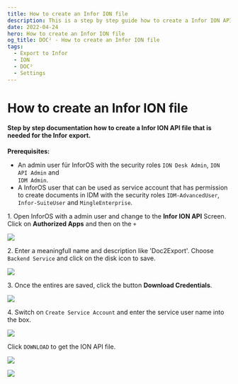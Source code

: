 ```yaml
---
title: How to create an Infor ION file
description: This is a step by step guide how to create a Infor ION API file that is needed for the export from DOC² to Infor with the permissions InforOS user must have.
date: 2022-04-24
hero: How to create an Infor ION file
og_title: DOC² - How to create an Infor ION file
tags:
  - Export to Infor
  - ION 
  - DOC²
  - Settings
---
```


# How to create an Infor ION file

#### Step by step documentation how to create a Infor ION API file that is needed for the Infor export.

**Prerequisites:**

- An admin user für InforOS with the security roles `ION Desk Admin`, `ION API Admin` and<br> `IDM Admin`.
- A InforOS user that can be used as service account that has permission to create documents in IDM with the security roles `IDM-AdvancedUser`, `Infor-SuiteUser` and `MingleEnterprise`.

1\. Open InforOS with a admin user and change to the **Infor ION API** Screen.<br>
    Click on **Authorized Apps** and then on the `+`

![](/_images/doc2/infor-ion-api-1.png)

2\. Enter a meaningfull name and description like 'Doc2Export'. Choose `Backend Service` and click on the disk icon to save.

![](/_images/doc2/infor-ion-api-2.png)

3\. Once the entires are saved, click the button **Download Credentials**.

![](/_images/doc2/infor-ion-api-3.png)

4\. Switch on `Create Service Account` and enter the service user name into the box.

![](/_images/doc2/infor-ion-api-4.png)

Click `DOWNLOAD` to get the ION API file.

![](/_images/doc2/image-18.png)

![](/_images/doc2/image-19.png)

